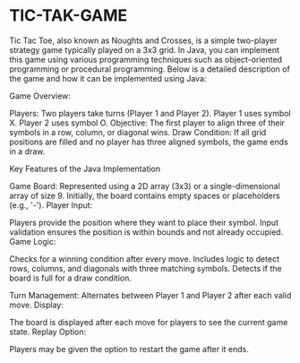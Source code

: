 # TIC-TAK-GAME


Tic Tac Toe, also known as Noughts and Crosses, is a simple two-player strategy game typically played on a 3x3 grid. In Java, you can implement this game using various programming techniques such as object-oriented programming or procedural programming. Below is a detailed description of the game and how it can be implemented using Java:

Game Overview:

Players: Two players take turns (Player 1 and Player 2).
Player 1 uses symbol X.
Player 2 uses symbol O.
Objective: The first player to align three of their symbols in a row, column, or diagonal wins.
Draw Condition: If all grid positions are filled and no player has three aligned symbols, the game ends in a draw.

Key Features of the Java Implementation

Game Board:
Represented using a 2D array (3x3) or a single-dimensional array of size 9.
Initially, the board contains empty spaces or placeholders (e.g., '-').
Player Input:

Players provide the position where they want to place their symbol.
Input validation ensures the position is within bounds and not already occupied.
Game Logic:

Checks for a winning condition after every move.
Includes logic to detect rows, columns, and diagonals with three matching symbols.
Detects if the board is full for a draw condition.

Turn Management:
Alternates between Player 1 and Player 2 after each valid move.
Display:

The board is displayed after each move for players to see the current game state.
Replay Option:

Players may be given the option to restart the game after it ends.
